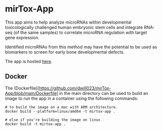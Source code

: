 # mirTox-App

This app aims to help analyze microRNAs within developmental toxicologically challenged human embryonic stem cells and integrate RNA-seq (of the same samples) to correlate microRNA regulation with target gene expression.

Identified microRNAs from this method may have the potential to be used as biomarkers to screen for early bone developmental defects.

The app is hosted [here](https://willdesi.shinyapps.io/mirTox-App/).

## Docker 

The (Dockerfile)[https://github.com/dwill023/mirTox-App/blob/main/Dockerfile] in the main directory can be used to build an image to run the app in a container using the following commands:

```
# to build the image on a mac with ARM architecture.
docker build --platform=linux/amd64 -t mirtox-app .

# else if you're building the image on linux 
docker build -t mirtox-app .
```

